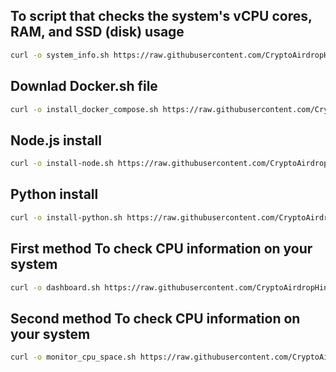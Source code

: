 ## To script that checks the system's vCPU cores, RAM, and SSD (disk) usage
```bash
curl -o system_info.sh https://raw.githubusercontent.com/CryptoAirdropHindi/Tools/refs/heads/main/system_info.sh && chmod +x system_info.sh && ./system_info.sh
```
## Downlad Docker.sh file
```bash
curl -o install_docker_compose.sh https://raw.githubusercontent.com/CryptoAirdropHindi/Tools/refs/heads/main/install_docker_copose.sh  && chmod +x install_docker_compose.sh  && ./install_docker_compose.sh
```
## Node.js install
```bash
curl -o install-node.sh https://raw.githubusercontent.com/CryptoAirdropHindi/Tools/refs/heads/main/install-node.sh && chmod +x install-node.sh &&  ./install-node.sh
```
## Python install
```bash
curl -o install-python.sh https://raw.githubusercontent.com/CryptoAirdropHindi/Tools/refs/heads/main/install-python.sh && chmod +x install-python.sh &&  ./install-python.sh
```
## First method To check CPU information on your system
```bash
curl -o dashboard.sh https://raw.githubusercontent.com/CryptoAirdropHindi/Tools/refs/heads/main/dashboard.sh && chmod +x dashboard.sh && ./dashboard.sh
```
## Second method To check CPU information on your system
```bash
curl -o monitor_cpu_space.sh https://raw.githubusercontent.com/CryptoAirdropHindi/Tools/refs/heads/main/monitor_cpu_space.sh && chmod +x monitor_cpu_space.sh && ./monitor_cpu_space.sh
```
